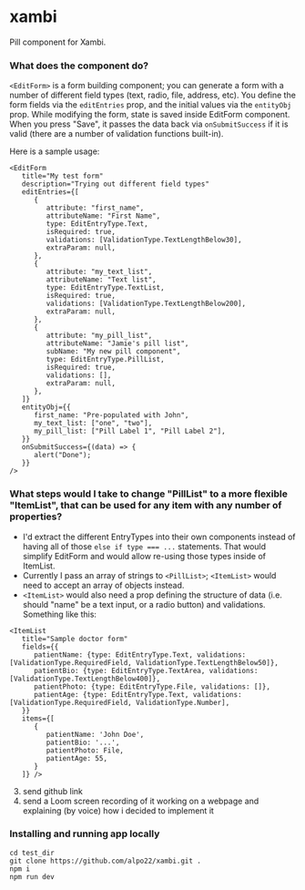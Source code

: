 # xambi

Pill component for Xambi.

### What does the component do?

`<EditForm>` is a form building component; you can generate a form with a number of different field types (text, radio, file, address, etc). You define the form fields via the `editEntries` prop, and the initial values via the `entityObj` prop. While modifying the form, state is saved inside EditForm component. When you press "Save", it passes the data back via `onSubmitSuccess` if it is valid (there are a number of validation functions built-in).

Here is a sample usage:

```
<EditForm
   title="My test form"
   description="Trying out different field types"
   editEntries={[
      {
         attribute: "first_name",
         attributeName: "First Name",
         type: EditEntryType.Text,
         isRequired: true,
         validations: [ValidationType.TextLengthBelow30],
         extraParam: null,
      },
      {
         attribute: "my_text_list",
         attributeName: "Text list",
         type: EditEntryType.TextList,
         isRequired: true,
         validations: [ValidationType.TextLengthBelow200],
         extraParam: null,
      },
      {
         attribute: "my_pill_list",
         attributeName: "Jamie's pill list",
         subName: "My new pill component",
         type: EditEntryType.PillList,
         isRequired: true,
         validations: [],
         extraParam: null,
      },
   ]}
   entityObj={{
      first_name: "Pre-populated with John",
      my_text_list: ["one", "two"],
      my_pill_list: ["Pill Label 1", "Pill Label 2"],
   }}
   onSubmitSuccess={(data) => {
      alert("Done");
   }}
/>
```

### What steps would I take to change "PillList" to a more flexible "ItemList", that can be used for any item with any number of properties?

- I'd extract the different EntryTypes into their own components instead of having all of those `else if type === ...` statements. That would simplify EditForm and would allow re-using those types inside of ItemList.
- Currently I pass an array of strings to `<PillList>`; `<ItemList>` would need to accept an array of objects instead.
- `<ItemList>` would also need a prop defining the structure of data (i.e. should "name" be a text input, or a radio button) and validations. Something like this:

```
<ItemList
   title="Sample doctor form"
   fields={{
      patientName: {type: EditEntryType.Text, validations: [ValidationType.RequiredField, ValidationType.TextLengthBelow50]},
      patientBio: {type: EditEntryType.TextArea, validations: [ValidationType.TextLengthBelow400]},
      patientPhoto: {type: EditEntryType.File, validations: []},
      patientAge: {type: EditEntryType.Text, validations: [ValidationType.RequiredField, ValidationType.Number],
   }}
   items={[
      {
         patientName: 'John Doe',
         patientBio: '...',
         patientPhoto: File,
         patientAge: 55,
      }
   ]} />
```

3. send github link
4. send a Loom screen recording of it working on a webpage and explaining (by voice) how i decided to implement it

### Installing and running app locally

```
cd test_dir
git clone https://github.com/alpo22/xambi.git .
npm i
npm run dev
```
